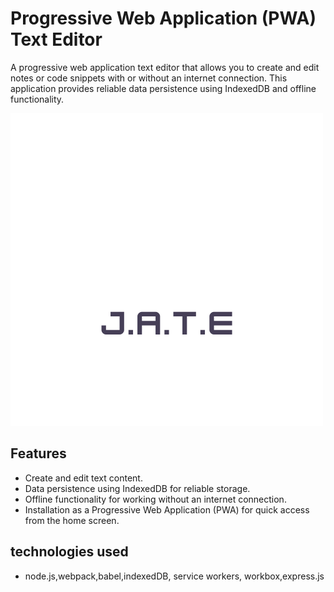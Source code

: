 # Progressive Web Application (PWA) Text Editor

A progressive web application text editor that allows you to create and edit notes or code snippets with or without an internet connection. This application provides reliable data persistence using IndexedDB and  offline functionality.

![Logo](./Develop/client/src/images/logo.png)

## Features

- Create and edit text content.
- Data persistence using IndexedDB for reliable storage.
- Offline functionality for working without an internet connection.
- Installation as a Progressive Web Application (PWA) for quick access from the home screen.

## technologies used

- node.js,webpack,babel,indexedDB, service workers, workbox,express.js


